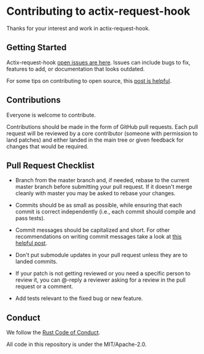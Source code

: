 # Contributing to actix-request-hook

Thanks for your interest and work in actix-request-hook.

## Getting Started

Actix-request-hook [open issues are here](https://github.com/eisberg-labs/actix-request-hook/issues). Issues can include bugs to fix, features to add, or documentation that looks outdated. 

For some tips on contributing to open source, this [post is helpful](https://smartbear.com/blog/14-ways-to-contribute-to-open-source-without-being/).

## Contributions

Everyone is welcome to contribute.

Contributions should be made in the form of GitHub pull requests. Each pull request will
be reviewed by a core contributor (someone with permission to land patches) and either landed in the
main tree or given feedback for changes that would be required.

## Pull Request Checklist

- Branch from the master branch and, if needed, rebase to the current master
  branch before submitting your pull request. If it doesn't merge cleanly with
  master you may be asked to rebase your changes.

- Commits should be as small as possible, while ensuring that each commit is
  correct independently (i.e., each commit should compile and pass tests). 
  
- Commit messages should be capitalized and short. For other 
  recommendations on  writing commit messages take a look 
  at [this helpful post](https://cbea.ms/git-commit/).

- Don't put submodule updates in your pull request unless they are to landed
  commits.

- If your patch is not getting reviewed or you need a specific person to review
  it, you can @-reply a reviewer asking for a review in the pull request or a
  comment.

- Add tests relevant to the fixed bug or new feature.  

## Conduct

We follow the [Rust Code of Conduct](http://www.rust-lang.org/conduct.html).

All code in this repository is under the MIT/Apache-2.0.
